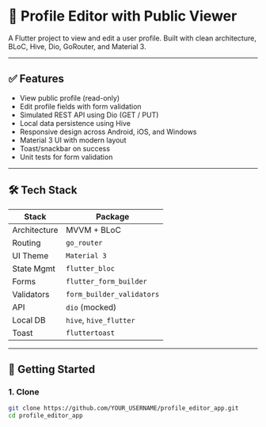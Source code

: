 # 🧑 Profile Editor with Public Viewer

A Flutter project to view and edit a user profile. Built with clean architecture, BLoC, Hive, Dio, GoRouter, and Material 3.

---

## ✅ Features

- View public profile (read-only)
- Edit profile fields with form validation
- Simulated REST API using Dio (GET / PUT)
- Local data persistence using Hive
- Responsive design across Android, iOS, and Windows
- Material 3 UI with modern layout
- Toast/snackbar on success
- Unit tests for form validation

---

## 🛠 Tech Stack

| Stack       | Package                          |
|-------------|----------------------------------|
| Architecture | MVVM + BLoC                      |
| Routing     | `go_router`                      |
| UI Theme    | `Material 3`                     |
| State Mgmt  | `flutter_bloc`                   |
| Forms       | `flutter_form_builder`           |
| Validators  | `form_builder_validators`        |
| API         | `dio` (mocked)                   |
| Local DB    | `hive`, `hive_flutter`           |
| Toast       | `fluttertoast`                   |

---

## 🚀 Getting Started

### 1. Clone

```bash
git clone https://github.com/YOUR_USERNAME/profile_editor_app.git
cd profile_editor_app
